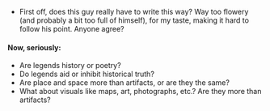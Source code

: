 <ul>
<li>First off, does this guy really have to write this way? Way too flowery (and probably a bit too full of himself), for my taste, making it hard to follow his point. Anyone agree?</li>
</ul>
<h4>Now, seriously:</h4>
<ul>
<li> Are legends history or poetry?</li>
<li>Do legends aid or inhibit historical truth?</li>
<li>Are place and space more than artifacts, or are they the same?</li>
<li>What about visuals like maps, art, photographs, etc.? Are they more than artifacts?</li>
<ul>

